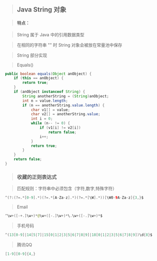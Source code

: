 > ## Java String 对象

> #### 特点：

> String 属于 Java 中的引用数据类型

> 在相同的字符串 "" 时 String 对象会被放在常量池中保存

> String 部分实现

> Equals()

```java
public boolean equals(Object anObject) {
    if (this == anObject) {
        return true;
    }
    if (anObject instanceof String) {
        String anotherString = (String)anObject;
        int n = value.length;
        if (n == anotherString.value.length) {
            char v1[] = value;
            char v2[] = anotherString.value;
            int i = 0;
            while (n-- != 0) {
                if (v1[i] != v2[i])
                    return false;
                i++;
            }
            return true;
        }
    }
    return false;
}
```

> ### 收藏的正则表达式

> 匹配规则：字符串中必须包含（字符,数字,特殊字符）

```java
^(?:(?=.*[0-9].*)(?=.*[A-Za-z].*)(?=.*[\W].*))[\W0-9A-Za-z]{3,}$
```

> Email

```java
^\w+([-+.]\w+)*@\w+([-.]\w+)*\.\w+([-.]\w+)*$
```

> 手机号码

```java
^(13[0-9]|14[5|7]|15[0|1|2|3|5|6|7|8|9]|18[0|1|2|3|5|6|7|8|9])\d{8}$
```

> 腾讯QQ

```java
[1-9][0-9]{4,}
```

